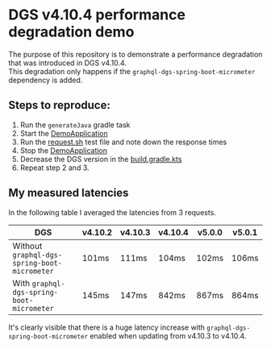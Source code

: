 # DGS v4.10.4 performance degradation demo

The purpose of this repository is to demonstrate a performance degradation that
was introduced in DGS v4.10.4.  
This degradation only happens if the `graphql-dgs-spring-boot-micrometer`
dependency is added.

## Steps to reproduce:

1. Run the `generateJava` gradle task
2. Start the [DemoApplication](./src/main/kotlin/com/example/demo/DemoApplication.kt)
3. Run the [request.sh](./request.sh) test file and note down the response times
4. Stop the [DemoApplication](./src/main/kotlin/com/example/demo/DemoApplication.kt)
5. Decrease the DGS version in the [build.gradle.kts](./build.gradle.kts)
6. Repeat step 2 and 3.

## My measured latencies

In the following table I averaged the latencies from 3 requests.

| DGS                                          | v4.10.2 | v4.10.3 | v4.10.4 | v5.0.0 | v5.0.1 |
|----------------------------------------------|---------|---------|---------|--------|--------|
| Without `graphql-dgs-spring-boot-micrometer` | 101ms   | 111ms   | 104ms   | 102ms  | 106ms  |
| With `graphql-dgs-spring-boot-micrometer`    | 145ms   | 147ms   | 842ms   | 867ms  | 864ms  |

It's clearly visible that there is a huge latency increase with
`graphql-dgs-spring-boot-micrometer` enabled when updating from
v4.10.3 to v4.10.4.
